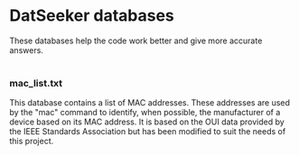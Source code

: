# DatSeeker databases
These databases help the code work better and give more accurate answers.
<br><br>


### mac_list.txt
This database contains a list of MAC addresses. These addresses are used by the "mac" command to identify,
when possible, the manufacturer of a device based on its MAC address.
It is based on the OUI data provided by the IEEE Standards Association but has been modified to suit the needs of this project.
